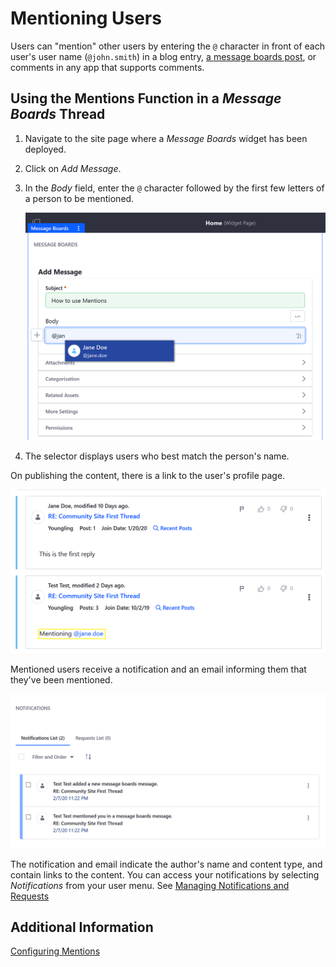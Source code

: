 # Mentioning Users

Users can "mention" other users by entering the `@` character in front of each user's user name (`@john.smith`) in a blog entry, [a message boards post](../../message-boards/user-guide/creating-message-boards-threads.md), or comments in any app that supports comments.

## Using the Mentions Function in a _Message Boards_ Thread

1. Navigate to the site page where a _Message Boards_ widget has been deployed.
1. Click on _Add Message_.
1. In the _Body_ field, enter the `@` character followed by the first few letters of a person to be mentioned.

    ![Example from the Messages Boards](./mentioning-users/images/01.png)

1. The selector displays users who best match the person's name.

On publishing the content, there is a link to the user's profile page.

![Mentioned users are linked to their user profile page.](./mentioning-users/images/02.png)

Mentioned users receive a notification and an email informing them that they've been mentioned.

![Mentioned users receive a notification whenever they are mentioned.](./mentioning-users/images/03.png)

The notification and email indicate the author's name and content type, and contain links to the content. You can access your notifications by selecting *Notifications* from your user menu. See [Managing Notifications and Requests](./managing-notifications-and-requests.md)

## Additional Information

[Configuring Mentions](./configuring-mentions.md)
